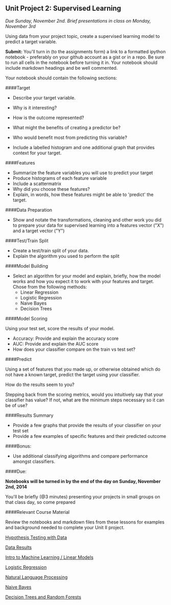 ## Unit Project 2: Supervised Learning

*Due Sunday, November 2nd.  Brief presentations in class on Monday, November 3rd*

Using data from your project topic, create a supervised learning model to predict a target variable.

**Submit:**
You'll turn in (to the assignments form) a link to a formatted ipython notebook - preferably on your github account as a gist or in a repo.  Be sure to run all cells in the notebook before turning it in.  Your notebook should include markdown headings and be well commented.  

Your notebook should contain the following sections:

####Target

* Describe your target variable.  
* Why is it interesting?  
* How is the outcome represented?  
* What might the benefits of creating a predictor be?  
* Who would benefit most from predicting this variable?

* Include a labelled histogram and one additional graph that provides context for your target.

####Features

* Summarize the feature variables you will use to predict your target
* Produce histograms of each feature variable
* Include a scattermatrix
* Why did you choose these features?
* Explain, in words, how these features might be able to 'predict' the target.
  
####Data Preparation

* Show and notate the transformations, cleaning and other work you did to prepare your data for supervised learning into a features vector ("X") and a target vector ("Y")

####Test/Train Split

* Create a test/train split of your data.  
* Explain the algorithm you used to perform the split
  
####Model Building

* Select an algorithm for your model and explain, briefly, how the model works and how you expect it to work with your features and target.  Chose from the following methods:
	* Linear Regression
	* Logistic Regression
	* Naive Bayes
	* Decision Trees
	  
	  
####Model Scoring

Using your test set, score the results of your model.

* Accuracy: Provide and explain the accuracy score
* AUC: Provide and explain the AUC score
* How does your classifier compare on the train vs test set?
  
  
####Predict

Using a set of features that you made up, or otherwise obtained which do not have a known target, predict the target using your classifier.

How do the results seem to you?  

Stepping back from the scoring metrics, would you intuitively say that your classifier has  value?  If not, what are the minimum steps necessary so it can be of use?

####Results Summary

* Provide a few graphs that provide the results of your classifier on your test set
* Provide a few examples of specific features and their predicted outcome


####Bonus:

* Use additional classifying algorithms and compare performance amongst classifiers.

####Due:

**Notebooks will be turned in by the end of the day on Sunday, November 2nd, 2014**

You'll be briefly (@3 minutes) presenting your projects in small groups on that class day, so come prepared

####Relevant Course Material

Review the notebooks and markdown files from these lessons for examples and background needed to complete your Unit II project.

[Hypothesis Testing with Data](https://github.com/TeachingDataScience/data-science-course/tree/forstudentviewing/07_experimental_design)
 
[Data Results](08_data_results/) 
  
[Intro to Machine Learning / Linear Models](https://github.com/TeachingDataScience/data-science-course/tree/forstudentviewing/09_linear_regression)
 
[Logistic Regression](https://github.com/TeachingDataScience/data-science-course/tree/forstudentviewing/10_logistic/)
  
[Natural Language Processing](https://github.com/TeachingDataScience/data-science-course/tree/forstudentviewing/11_nltk)

[Naive Bayes](https://github.com/TeachingDataScience/data-science-course/tree/forstudentviewing/12_Naive_Bayes)

[Decision Trees and Random Forests](https://github.com/TeachingDataScience/data-science-course/tree/forstudentviewing/13_decision_trees)



